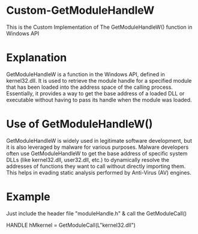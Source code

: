# Custom-GetModuleHandleW
This is the Custom Implementation of The GetModuleHandleW() function in Windows API 

# Explanation
GetModuleHandleW is a function in the Windows API, defined in kernel32.dll. It is used to retrieve the module handle for a specified module that has been loaded into the address space of the calling process. 
Essentially, it provides a way to get the base address of a loaded DLL or executable without having to pass its handle when the module was loaded.

# Use of GetModuleHandleW()

GetModuleHandleW is widely used in legitimate software development, but it is also leveraged by malware for various purposes. 
Malware developers often use GetModuleHandleW to get the base address of specific system DLLs (like kernel32.dll, user32.dll, etc.) to dynamically resolve the addresses of functions they want to call without directly importing them. 
This helps in evading static analysis performed by Anti-Virus (AV) engines.

# Example 
Just include the header file "moduleHandle.h" & call the GetModuleCall()

HANDLE hMkernel = GetModuleCall(L"kernel32.dll")
